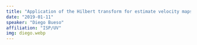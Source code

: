 ```yaml
---
title: "Application of the Hilbert transform for estimate velocity maps of geophysical variables"
date: "2019-01-11"
speaker: "Diego Bueso"
affiliation: "ISP/UV"
img: diego.webp
---
```

